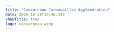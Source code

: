 ```yaml
---
title: "Concarneau Cornouailles Agglomération"
date: 2020-12-28T15:46:34Z
showTitle: true
logo: concarneau.webp
---
```


